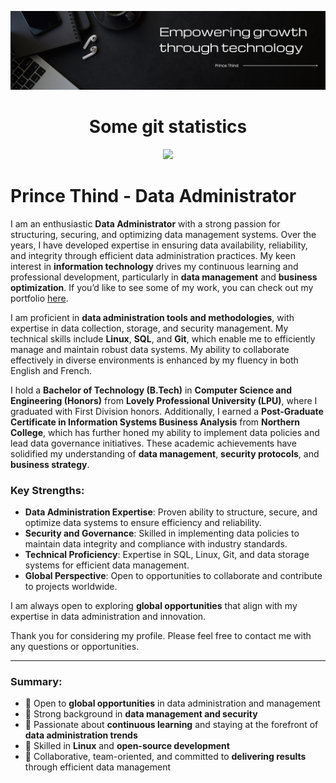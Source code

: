 <p align="center">
<a href="https://prince-thind.github.io/">
<kbd>
<img src="./banner.png" />
</kbd>
</a>
</p>

<div align="center">

# Some git statistics

</div>

<p  align="center">
<img src="https://github-profile-summary-cards.vercel.app/api/cards/profile-details?username=prince-thind&theme=github_dark">
</p>

# Prince Thind - Data Administrator

I am an enthusiastic **Data Administrator** with a strong passion for structuring, securing, and optimizing data management systems. Over the years, I have developed expertise in ensuring data availability, reliability, and integrity through efficient data administration practices. My keen interest in **information technology** drives my continuous learning and professional development, particularly in **data management** and **business optimization**. If you’d like to see some of my work, you can check out my portfolio [here][0].

I am proficient in **data administration tools and methodologies**, with expertise in data collection, storage, and security management. My technical skills include **Linux**, **SQL**, and **Git**, which enable me to efficiently manage and maintain robust data systems. My ability to collaborate effectively in diverse environments is enhanced by my fluency in both English and French.

I hold a **Bachelor of Technology (B.Tech)** in **Computer Science and Engineering (Honors)** from **Lovely Professional University (LPU)**, where I graduated with First Division honors. Additionally, I earned a **Post-Graduate Certificate in Information Systems Business Analysis** from **Northern College**, which has further honed my ability to implement data policies and lead data governance initiatives. These academic achievements have solidified my understanding of **data management**, **security protocols**, and **business strategy**.

### **Key Strengths:**

- **Data Administration Expertise**: Proven ability to structure, secure, and optimize data systems to ensure efficiency and reliability.
- **Security and Governance**: Skilled in implementing data policies to maintain data integrity and compliance with industry standards.
- **Technical Proficiency**: Expertise in SQL, Linux, Git, and data storage systems for efficient data management.
- **Global Perspective**: Open to opportunities to collaborate and contribute to projects worldwide.

I am always open to exploring **global opportunities** that align with my expertise in data administration and innovation.

Thank you for considering my profile. Please feel free to contact me with any questions or opportunities.

---

### **Summary:**

- 🌱 Open to **global opportunities** in data administration and management
- 💼 Strong background in **data management and security**
- 🌟 Passionate about **continuous learning** and staying at the forefront of **data administration trends**
- 🐧 Skilled in **Linux** and **open-source development**
- 🤝 Collaborative, team-oriented, and committed to **delivering results** through efficient data management

[0]: https://prince-thind.github.io/
